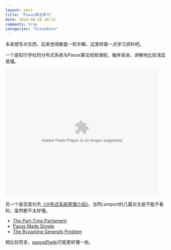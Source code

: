 ```yaml
---
layout: post
title: "Paxos算法学习"
date: 2014-08-26 20:53
comments: true
categories: "Oceanbase"
---
```

  
  本来想写点东西，后来觉得都是一知半解。这里转载一点学习资料吧。

  一个是知行学社的分布式系统与Paxos算法视频课程，循序渐进，讲解地比较浅显易懂。

  <embed src="http://www.tudou.com/v/e8zM8dAL6hM/&bid=05&rpid=51943457&resourceId=51943457_05_05_99/v.swf" type="application/x-shockwave-flash" allowscriptaccess="always" allowfullscreen="true" wmode="opaque" width="480" height="400"></embed>

  另一个是百度刘杰[《分布式系统原理介绍》][1]。当然Lamport的几篇论文是不能不看的，虽然都不太好懂。
  
  - [The Part-Time Parliament][3] 
  - [Paxos Made Simple][2]
  - [The Byzantine Generals Problem][4]

  相比较而言，[paxos的wiki][5]可能更好懂一些。


[1]: http://www.valleytalk.org/2012/07/12/%E3%80%8A%E5%88%86%E5%B8%83%E5%BC%8F%E7%B3%BB%E7%BB%9F%E5%8E%9F%E7%90%86%E4%BB%8B%E7%BB%8D%E3%80%8B-%E3%80%82%E7%99%BE%E5%BA%A6-%E3%80%82%E5%88%98%E6%9D%B0/ "《分布式系统原理介绍》"
[2]: http://research.microsoft.com/en-us/um/people/lamport/pubs/paxos-simple.pdf "paxos made simple"
[3]: http://research.microsoft.com/en-us/um/people/lamport/pubs/lamport-paxos.pdf "The Part-Time Parliament"
[4]: https://www.andrew.cmu.edu/course/15-749/READINGS/required/resilience/lamport82.pdf "The Byzantine Generals Problem"
[5]: http://en.wikipedia.org/wiki/Paxos_(computer_science) "Paxos (computer science)"